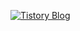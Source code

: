 [![Tistory Blog](https://img.shields.io/badge/Tistory-Blog-orange?style=flat-square&logo=tistory&logoColor=white)](https://seokjin1205.tistory.com/)
